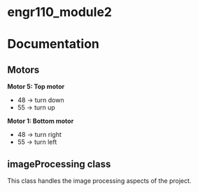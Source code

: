 # engr110_module2

# Documentation

## Motors

**Motor 5: Top motor**

- 48 -> turn down
- 55 -> turn up

**Motor 1: Bottom motor**

- 48 -> turn right
- 55 -> turn left

## imageProcessing class

This class handles the image processing aspects of the project.
